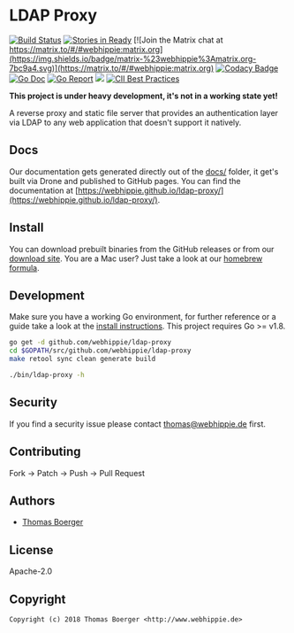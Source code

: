 # LDAP Proxy

[![Build Status](http://github.dronehippie.de/api/badges/webhippie/ldap-proxy/status.svg)](http://github.dronehippie.de/webhippie/ldap-proxy)
[![Stories in Ready](https://badge.waffle.io/webhippie/ldap-proxy.svg?label=ready&title=Ready)](http://waffle.io/webhippie/ldap-proxy)
[![Join the Matrix chat at https://matrix.to/#/#webhippie:matrix.org](https://img.shields.io/badge/matrix-%23webhippie%3Amatrix.org-7bc9a4.svg)](https://matrix.to/#/#webhippie:matrix.org)
[![Codacy Badge](https://api.codacy.com/project/badge/Grade/4d3a80070282417fab062d1df363f7e2)](https://www.codacy.com/app/webhippie/ldap-proxy?utm_source=github.com&amp;utm_medium=referral&amp;utm_content=webhippie/ldap-proxy&amp;utm_campaign=Badge_Grade)
[![Go Doc](https://godoc.org/github.com/webhippie/ldap-proxy?status.svg)](http://godoc.org/github.com/webhippie/ldap-proxy)
[![Go Report](https://goreportcard.com/badge/github.com/webhippie/ldap-proxy)](https://goreportcard.com/report/github.com/webhippie/ldap-proxy)
[![](https://images.microbadger.com/badges/image/tboerger/ldap-proxy.svg)](http://microbadger.com/images/tboerger/ldap-proxy "Get your own image badge on microbadger.com")
[![CII Best Practices](https://bestpractices.coreinfrastructure.org/projects/1832/badge)](https://bestpractices.coreinfrastructure.org/projects/1832)

**This project is under heavy development, it's not in a working state yet!**

A reverse proxy and static file server that provides an authentication layer via LDAP to any web application that doesn't support it natively.


## Docs

Our documentation gets generated directly out of the [docs/](docs/) folder, it get's built via Drone and published to GitHub pages. You can find the documentation at [https://webhippie.github.io/ldap-proxy/](https://webhippie.github.io/ldap-proxy/).


## Install

You can download prebuilt binaries from the GitHub releases or from our [download site](http://dl.webhippie.de/misc/ldap-proxy). You are a Mac user? Just take a look at our [homebrew formula](https://github.com/webhippie/homebrew-webhippie).


## Development

Make sure you have a working Go environment, for further reference or a guide take a look at the [install instructions](http://golang.org/doc/install.html). This project requires Go >= v1.8.

```bash
go get -d github.com/webhippie/ldap-proxy
cd $GOPATH/src/github.com/webhippie/ldap-proxy
make retool sync clean generate build

./bin/ldap-proxy -h
```


## Security

If you find a security issue please contact thomas@webhippie.de first.


## Contributing

Fork -> Patch -> Push -> Pull Request


## Authors

* [Thomas Boerger](https://github.com/tboerger)


## License

Apache-2.0


## Copyright

```
Copyright (c) 2018 Thomas Boerger <http://www.webhippie.de>
```
